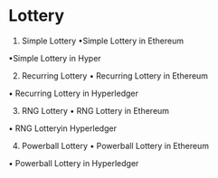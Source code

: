 # Lottery

1. Simple Lottery
 •Simple Lottery in Ethereum
 
 •Simple Lottery in Hyper
 
2. Recurring Lottery
 • Recurring Lottery in Ethereum
 
 • Recurring Lottery in Hyperledger
 
3. RNG Lottery
 • RNG Lottery in Ethereum
 
 • RNG Lotteryin Hyperledger
 
4. Powerball Lottery
 • Powerball Lottery in Ethereum
 
 • Powerball Lottery in Hyperledger
